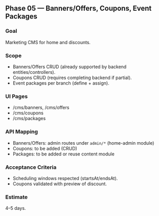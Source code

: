## Phase 05 — Banners/Offers, Coupons, Event Packages

### Goal
Marketing CMS for home and discounts.

### Scope
- Banners/Offers CRUD (already supported by backend entities/controllers).
- Coupons CRUD (requires completing backend if partial).
- Event packages per branch (define + assign).

### UI Pages
- /cms/banners, /cms/offers
- /cms/coupons
- /cms/packages

### API Mapping
- Banners/Offers: admin routes under `admin/*` (home-admin module)
- Coupons: to be added (CRUD)
- Packages: to be added or reuse content module

### Acceptance Criteria
- Scheduling windows respected (startsAt/endsAt).
- Coupons validated with preview of discount.

### Estimate
4–5 days.
